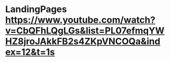# LandingPages https://www.youtube.com/watch?v=CbQFhLQgLGs&list=PL07efmqYWHZ8jroJAkkFB2s4ZKpVNCOQa&index=12&t=1s